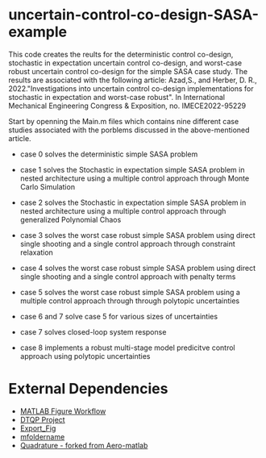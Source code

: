 # uncertain-control-co-design-SASA-example
This code creates the reults for the deterministic control co-design, stochastic in expectation uncertain control co-design, and worst-case robust uncertain control co-design for the simple SASA case study.
The results are associated with the following article: 
Azad,S., and Herber, D. R., 2022."Investigations into uncertain control co-design implementations for stochastic in expectation and worst-case robust". In International Mechanical Engineering Congress & Exposition, no. IMECE2022-95229

Start by openning the Main.m files which contains nine different case studies associated with the porblems discussed in the above-mentioned article.

- case 0 solves the deterministic simple SASA problem

- case 1 solves the Stochastic in expectation simple SASA problem in nested architecture using a multiple control approach through Monte Carlo Simulation

- case 2 solves the Stochastic in expectation simple SASA problem in nested architecture using a multiple control approach through generalized Polynomial Chaos

- case 3 solves the worst case robust simple SASA problem using direct single shooting and a single control approach through constraint relaxation

- case 4 solves the worst case robust simple SASA problem using direct single shooting and a single control approach with penalty terms

- case 5 solves the worst case robust simple SASA problem using a multiple control approach through through polytopic uncertainties

- case 6 and 7 solve case 5 for various sizes of uncertainties 

- case 7 solves closed-loop system response

- case 8 implements a robust multi-stage model predicitve control approach using polytopic uncertainties
  
# External Dependencies
* [MATLAB Figure Workflow](https://github.com/danielrherber/matlab-figure-workflow)
* [DTQP Project](https://github.com/danielrherber/dt-qp-project)
* [Export_Fig](https://github.com/altmany/export_fig)
* [mfoldername](https://www.mathworks.com/matlabcentral/fileexchange/40397-mfoldername)
* [Quadrature - forked from Aero-matlab](https://github.com/wme7/Aero-matlab)
